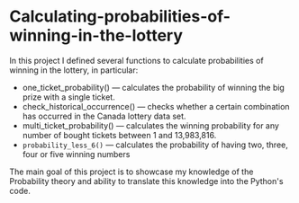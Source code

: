 # Calculating-probabilities-of-winning-in-the-lottery
In this project I defined several functions to calculate probabilities of winning in the lottery, in particular:

* one_ticket_probability() — calculates the probability of winning the big prize with a single ticket.
* check_historical_occurrence() — checks whether a certain combination has occurred in the Canada lottery data set.
* multi_ticket_probability() — calculates the winning probability for any number of bought tickets between 1 and 13,983,816.
* `probability_less_6()` — calculates the probability of having two, three, four or five winning numbers

The main goal of this project is to showcase my knowledge of the Probability theory and ability to translate this knowledge into the Python's code.
